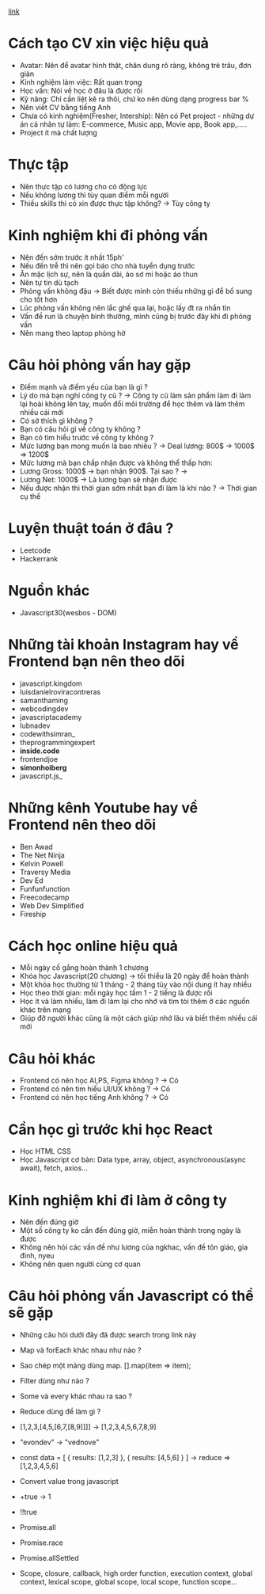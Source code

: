 [link](https://chat.openai.com/share/756d1a78-f2ed-47e9-af87-fb1293d7763c)

# Cách tạo CV xin việc hiệu quả

- Avatar: Nên để avatar hình thật, chân dung rõ ràng, không trẻ trâu, đơn giản
- Kinh nghiệm làm việc: Rất quan trọng
- Học vấn: Nói về học ở đâu là được rồi
- Kỹ năng: Chỉ cần liệt kê ra thôi, chứ ko nên dùng dạng progress bar %
- Nên viết CV bằng tiếng Anh
- Chưa có kinh nghiệm(Fresher, Intership): Nên có Pet project - những dự án cá nhân tự làm: E-commerce, Music app, Movie app, Book app,.....
- Project ít mà chất lượng

# Thực tập

- Nên thực tập có lương cho có động lực
- Nếu không lương thì tùy quan điểm mỗi người
- Thiếu skills thì có xin được thực tập không? -> Tùy công ty

# Kinh nghiệm khi đi phỏng vấn

- Nên đến sớm trước ít nhất 15ph'
- Nếu đến trễ thì nên gọi báo cho nhà tuyển dụng trước
- Ăn mặc lịch sự, nên là quần dài, áo sơ mi hoặc áo thun
- Nên tự tin dù tạch
- Phỏng vấn không đậu -> Biết được mình còn thiếu những gì để bổ sung cho tốt hơn
- Lúc phỏng vấn không nên lắc ghế qua lại, hoặc lấy đt ra nhắn tin
- Vấn đề run là chuyện bình thường, mình cũng bị trước đây khi đi phỏng vấn
- Nên mang theo laptop phòng hờ

# Câu hỏi phỏng vấn hay gặp

- Điểm mạnh và điểm yếu của bạn là gì ?
- Lý do mà bạn nghỉ công ty cũ ? -> Công ty cũ làm sản phẩm làm đi làm lại hoài không lên tay, muốn đổi môi trường để học thêm và làm thêm nhiều cái mới
- Có sở thích gì không ?
- Bạn có câu hỏi gì về công ty không ?
- Bạn có tìm hiểu trước về công ty không ?
- Mức lương bạn mong muốn là bao nhiêu ? -> Deal lương: 800$ -> 1000$ => 1200$
- Mức lương mà bạn chấp nhận được và không thể thấp hơn:
- Lương Gross: 1000$ -> bạn nhận 900$. Tại sao ? ->
- Lương Net: 1000$ -> Là lương bạn sẽ nhận được
- Nếu được nhận thì thời gian sớm nhất bạn đi làm là khi nào ? -> Thời gian cụ thể

# Luyện thuật toán ở đâu ?

- Leetcode
- Hackerrank

# Nguồn khác

- Javascript30(wesbos - DOM)

# Những tài khoản Instagram hay về Frontend bạn nên theo dõi

- javascript.kingdom
- luisdanielroviracontreras
- samanthaming
- webcodingdev
- javascriptacademy
- lubnadev
- codewithsimran\_
- theprogrammingexpert
- **inside.code**
- frontendjoe
- **simonhoiberg**
- javascript.js\_

# Những kênh Youtube hay về Frontend nên theo dõi

- Ben Awad
- The Net Ninja
- Kelvin Powell
- Traversy Media
- Dev Ed
- Funfunfunction
- Freecodecamp
- Web Dev Simplified
- Fireship

# Cách học online hiệu quả

- Mỗi ngày cố gắng hoàn thành 1 chương
- Khóa học Javascript(20 chương) -> tối thiểu là 20 ngày để hoàn thành
- Một khóa học thường từ 1 tháng - 2 tháng tùy vào nội dung ít hay nhiều
- Học theo thời gian: mỗi ngày học tầm 1 - 2 tiếng là được rồi
- Học ít và làm nhiều, làm đi làm lại cho nhớ và tìm tòi thêm ở các nguồn khác trên mạng
- Giúp đỡ người khác cũng là một cách giúp nhớ lâu và biết thêm nhiều cái mới

# Câu hỏi khác

- Frontend có nên học AI,PS, Figma không ? -> Có
- Frontend có nên tìm hiểu UI/UX không ? -> Có
- Frontend có nên học tiếng Anh không ? -> Có

# Cần học gì trước khi học React

- Học HTML CSS
- Học Javascript cơ bản: Data type, array, object, asynchronous(async await), fetch, axios...

# Kinh nghiệm khi đi làm ở công ty

- Nên đến đúng giờ
- Một số công ty ko cần đến đúng giờ, miễn hoàn thành trong ngày là được
- Không nên hỏi các vấn đề như lương của ngkhac, vấn đề tôn giáo, gia đình, nyeu
- Không nên quen người cùng cơ quan

# Câu hỏi phỏng vấn Javascript có thể sẽ gặp

- Những câu hỏi dưới đây đã được search trong link này

- Map và forEach khác nhau như nào ?
- Sao chép một mảng dùng map. [].map(item => item);
- Filter dùng như nào ?
- Some và every khác nhau ra sao ?
- Reduce dùng để làm gì ?
- [1,2,3,[4,5,[6,7,[8,9]]]] -> [1,2,3,4,5,6,7,8,9]
- "evondev" -> "vednove"
- const data = [
  {
  results: [1,2,3]
  },
  {
  results: [4,5,6]
  }
  ]
  -> reduce => [1,2,3,4,5,6]
- Convert value trong javascript
- +true -> 1
- !!true
- Promise.all
- Promise.race
- Promise.allSettled
- Scope, closure, callback, high order function, execution context, global context, lexical scope, global scope, local scope, function scope...
